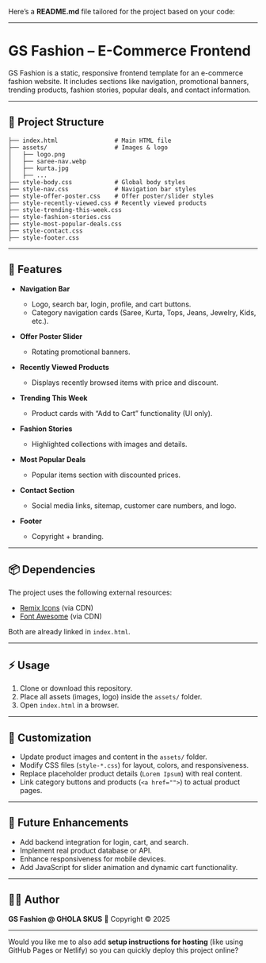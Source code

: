 Here’s a **README.md** file tailored for the project based on your code:

---

# GS Fashion – E-Commerce Frontend

GS Fashion is a static, responsive frontend template for an e-commerce fashion website.
It includes sections like navigation, promotional banners, trending products, fashion stories, popular deals, and contact information.

---

## 📂 Project Structure

```
├── index.html                # Main HTML file
├── assets/                   # Images & logo
│   ├── logo.png
│   ├── saree-nav.webp
│   ├── kurta.jpg
│   ├── ...
├── style-body.css            # Global body styles
├── style-nav.css             # Navigation bar styles
├── style-offer-poster.css    # Offer poster/slider styles
├── style-recently-viewed.css # Recently viewed products
├── style-trending-this-week.css
├── style-fashion-stories.css
├── style-most-popular-deals.css
├── style-contact.css
├── style-footer.css
```

---

## 🚀 Features

* **Navigation Bar**

  * Logo, search bar, login, profile, and cart buttons.
  * Category navigation cards (Saree, Kurta, Tops, Jeans, Jewelry, Kids, etc.).

* **Offer Poster Slider**

  * Rotating promotional banners.

* **Recently Viewed Products**

  * Displays recently browsed items with price and discount.

* **Trending This Week**

  * Product cards with “Add to Cart” functionality (UI only).

* **Fashion Stories**

  * Highlighted collections with images and details.

* **Most Popular Deals**

  * Popular items section with discounted prices.

* **Contact Section**

  * Social media links, sitemap, customer care numbers, and logo.

* **Footer**

  * Copyright + branding.

---

## 📦 Dependencies

The project uses the following external resources:

* [Remix Icons](https://remixicon.com/) (via CDN)
* [Font Awesome](https://fontawesome.com/) (via CDN)

Both are already linked in `index.html`.

---

## ⚡ Usage

1. Clone or download this repository.
2. Place all assets (images, logo) inside the `assets/` folder.
3. Open `index.html` in a browser.

---

## 🎨 Customization

* Update product images and content in the `assets/` folder.
* Modify CSS files (`style-*.css`) for layout, colors, and responsiveness.
* Replace placeholder product details (`Lorem Ipsum`) with real content.
* Link category buttons and products (`<a href="">`) to actual product pages.

---

## 📌 Future Enhancements

* Add backend integration for login, cart, and search.
* Implement real product database or API.
* Enhance responsiveness for mobile devices.
* Add JavaScript for slider animation and dynamic cart functionality.

---

## 👨‍💻 Author

**GS Fashion @ GHOLA SKUS**
📅 Copyright © 2025

---

Would you like me to also add **setup instructions for hosting** (like using GitHub Pages or Netlify) so you can quickly deploy this project online?
